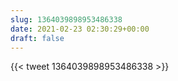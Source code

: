 ```yaml
---
slug: 1364039898953486338
date: 2021-02-23 02:30:29+00:00
draft: false
---
```


{{< tweet 1364039898953486338 >}}
